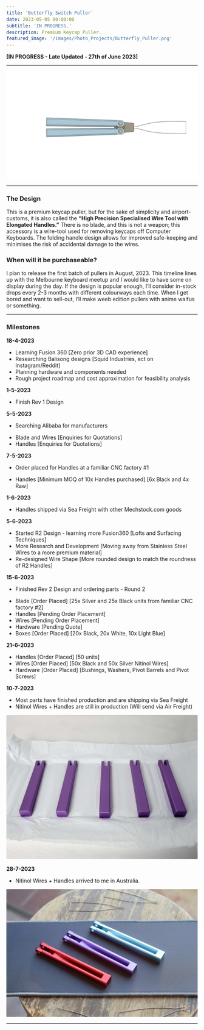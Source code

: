 ```yaml
---
title: 'Butterfly Switch Puller'
date: 2023-05-05 00:00:00
subtitle: 'IN PROGRESS.'
description: Premium Keycap Puller.
featured_image: '/images/Photo_Projects/Butterfly_Puller.png'
--- 
```


**[IN PROGRESS - Late Updated - 27th of June 2023]**

---
<div class="gallery3" data-columns="1">
	<img src="/images/Photo_Projects/Butterfly_Puller.png">
</div>

---

### The Design ###
This is a premium keycap puller, but for the sake of simplicity and airport-customs, it is also called the **“High Precision Specialised Wire Tool with Elongated Handles.”** There is no blade, and this is not a weapon; this accessory is a wire-tool used for removing keycaps off Computer Keyboards. The folding handle design allows for improved safe-keeping and minimises the risk of accidental damage to the wires.

### When will it be purchaseable? ###
I plan to release the first batch of pullers in August, 2023. This timeline lines up with the Melbourne keyboard meetup and I would like to have some on display during the day. 
If the design is popular enough, I’ll consider in-stock drops every 2-3 months with different colourways each time. When I get bored and want to sell-out, I’ll make weeb edition pullers with anime waifus or something.

---

### Milestones ###

**18-4-2023**
- Learning Fusion 360 [Zero prior 3D CAD experience]
- Researching Balisong designs [Squid Industries, ect on Instagram/Reddit]
- Planning hardware and components needed
- Rough project roadmap and cost approximation for feasibility analysis

**1-5-2023**
- Finish Rev 1 Design

**5-5-2023**
- Searching Alibaba for manufacturers 
* Blade and Wires [Enquiries for Quotations]
* Handles [Enquiries for Quotations]

**7-5-2023**
- Order placed for Handles at a familiar CNC factory #1
* Handles [Minimum MOQ of 10x Handles purchased] [6x Black and 4x Raw]

**1-6-2023**
- Handles shipped via Sea Freight with other Mechstock.com goods

**5-6-2023**
- Started R2 Design - learning more Fusion360 [Lofts and Surfacing Techniques]
- More Research and Development [Moving away from Stainless Steel Wires to a more premium material]
- Re-designed Wire Shape [More rounded design to match the roundness of R2 Handles]

**15-6-2023**
- Finished Rev 2 Design and ordering parts - Round 2
* Blade [Order Placed] [25x Silver and 25x Black units from familiar CNC factory #2]
* Handles [Pending Order Placement] 
* Wires [Pending Order Placement] 
* Hardware [Pending Quote]
* Boxes [Order Placed] [20x Black, 20x White, 10x Light Blue]

**21-6-2023**
* Handles [Order Placed] [50 units]
* Wires [Order Placed] [50x Black and 50x Silver Nitinol Wires]
* Hardware [Order Placed] [Bushings, Washers, Pivot Barrels and Pivot Screws]

**10-7-2023**
* Most parts have finished production and are shipping via Sea Freight
* Nitinol Wires + Handles are still in production (Will send via Air Freight)

<div class="gallery3" data-columns="1">
	<img src="/images/Photo_Projects/DDS_Purple.jpg">
</div>

**28-7-2023**
* Nitinol Wires + Handles arrived to me in Australia. 
  
<div class="gallery3" data-columns="1">
	<img src="/images/Photo_Projects/Balisong_Keycap_Puller.jpg">
</div>

---

